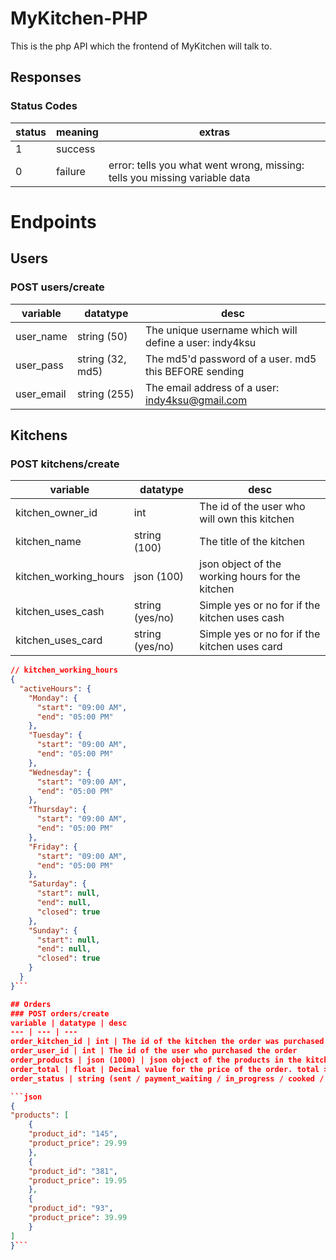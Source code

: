 # MyKitchen-PHP
This is the php API which the frontend of MyKitchen will talk to.

## Responses
### Status Codes
status | meaning | extras
--- | --- | ---
1 | success | 
0 | failure | error: tells you what went wrong, missing: tells you missing variable data

# Endpoints
## Users
### POST users/create
variable | datatype | desc
--- | --- | ---
user_name | string (50) | The unique username which will define a user: indy4ksu
user_pass | string (32, md5) | The md5'd password of a user. md5 this BEFORE sending
user_email | string (255) | The email address of a user: indy4ksu@gmail.com

## Kitchens
### POST kitchens/create
variable | datatype | desc
--- | --- | ---
kitchen_owner_id | int | The id of the user who will own this kitchen
kitchen_name | string (100) | The title of the kitchen
kitchen_working_hours | json (100) | json object of the working hours for the kitchen
kitchen_uses_cash | string (yes/no) | Simple yes or no for if the kitchen uses cash
kitchen_uses_card | string (yes/no) | Simple yes or no for if the kitchen uses card

```json
// kitchen_working_hours
{
  "activeHours": {
    "Monday": {
      "start": "09:00 AM",
      "end": "05:00 PM"
    },
    "Tuesday": {
      "start": "09:00 AM",
      "end": "05:00 PM"
    },
    "Wednesday": {
      "start": "09:00 AM",
      "end": "05:00 PM"
    },
    "Thursday": {
      "start": "09:00 AM",
      "end": "05:00 PM"
    },
    "Friday": {
      "start": "09:00 AM",
      "end": "05:00 PM"
    },
    "Saturday": {
      "start": null,
      "end": null,
      "closed": true
    },
    "Sunday": {
      "start": null,
      "end": null,
      "closed": true
    }
  }
}```

## Orders
### POST orders/create
variable | datatype | desc
--- | --- | ---
order_kitchen_id | int | The id of the kitchen the order was purchased from
order_user_id | int | The id of the user who purchased the order
order_products | json (1000) | json object of the products in the kitchen with product_id and product_price
order_total | float | Decimal value for the price of the order. total >= 0
order_status | string (sent / payment_waiting / in_progress / cooked / done) | One of the options specified which describes the order status

```json
{
"products": [
    {
    "product_id": "145",
    "product_price": 29.99
    },
    {
    "product_id": "381",
    "product_price": 19.95
    },
    {
    "product_id": "93",
    "product_price": 39.99
    }
]
}```